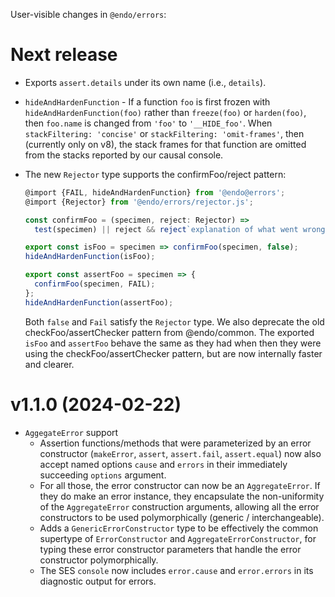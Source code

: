 User-visible changes in `@endo/errors`:

# Next release

- Exports `assert.details` under its own name (i.e., `details`).

- `hideAndHardenFunction` - If a function `foo` is first frozen with `hideAndHardenFunction(foo)` rather than `freeze(foo)` or `harden(foo)`, then `foo.name` is changed from `'foo'` to `'__HIDE_foo'`. When `stackFiltering: 'concise'` or `stackFiltering: 'omit-frames'`, then (currently only on v8), the stack frames for that function are omitted from the stacks reported by our causal console.

- The new `Rejector` type supports the confirmFoo/reject pattern:
  ```js
  @import {FAIL, hideAndHardenFunction} from '@endo@errors';
  @import {Rejector} from '@endo/errors/rejector.js';

  const confirmFoo = (specimen, reject: Rejector) =>
    test(specimen) || reject && reject`explanation of what went wrong`;

  export const isFoo = specimen => confirmFoo(specimen, false);
  hideAndHardenFunction(isFoo);

  export const assertFoo = specimen => {
    confirmFoo(specimen, FAIL);
  };
  hideAndHardenFunction(assertFoo);
  ```
  Both `false` and `Fail` satisfy the `Rejector` type.
  We also deprecate the old checkFoo/assertChecker pattern from @endo/common.
  The exported `isFoo` and `assertFoo` behave the same as they had when then they were using the checkFoo/assertChecker pattern, but are now internally faster and clearer.

# v1.1.0 (2024-02-22)

- `AggegateError` support
  - Assertion functions/methods that were parameterized by an error constructor
    (`makeError`, `assert`, `assert.fail`, `assert.equal`) now also accept named
    options `cause` and `errors` in their immediately succeeding
    `options` argument.
  - For all those, the error constructor can now be an `AggregateError`.
    If they do make an error instance, they encapsulate the
    non-uniformity of the `AggregateError` construction arguments, allowing
    all the error constructors to be used polymorphically
    (generic / interchangeable).
  - Adds a `GenericErrorConstructor` type to be effectively the common supertype
    of `ErrorConstructor` and `AggregateErrorConstructor`, for typing these
    error constructor parameters that handle the error constructor
    polymorphically.
  - The SES `console` now includes `error.cause` and `error.errors` in
    its diagnostic output for errors.
